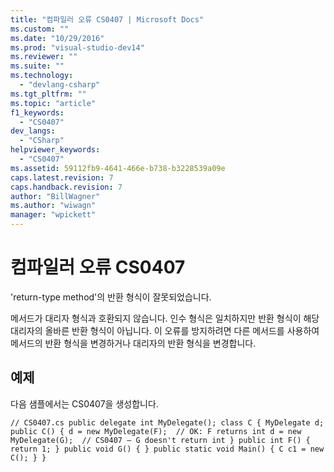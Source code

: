 ```yaml
---
title: "컴파일러 오류 CS0407 | Microsoft Docs"
ms.custom: ""
ms.date: "10/29/2016"
ms.prod: "visual-studio-dev14"
ms.reviewer: ""
ms.suite: ""
ms.technology: 
  - "devlang-csharp"
ms.tgt_pltfrm: ""
ms.topic: "article"
f1_keywords: 
  - "CS0407"
dev_langs: 
  - "CSharp"
helpviewer_keywords: 
  - "CS0407"
ms.assetid: 59112fb9-4641-466e-b738-b3228539a09e
caps.latest.revision: 7
caps.handback.revision: 7
author: "BillWagner"
ms.author: "wiwagn"
manager: "wpickett"
---
```

# 컴파일러 오류 CS0407
'return\-type method'의 반환 형식이 잘못되었습니다.  
  
 메서드가 대리자 형식과 호환되지 않습니다. 인수 형식은 일치하지만 반환 형식이 해당 대리자의 올바른 반환 형식이 아닙니다. 이 오류를 방지하려면 다른 메서드를 사용하여 메서드의 반환 형식을 변경하거나 대리자의 반환 형식을 변경합니다.  
  
## 예제  
 다음 샘플에서는 CS0407을 생성합니다.  
  
```  
// CS0407.cs public delegate int MyDelegate(); class C { MyDelegate d; public C() { d = new MyDelegate(F);  // OK: F returns int d = new MyDelegate(G);  // CS0407 – G doesn't return int } public int F() { return 1; } public void G() { } public static void Main() { C c1 = new C(); } }  
```